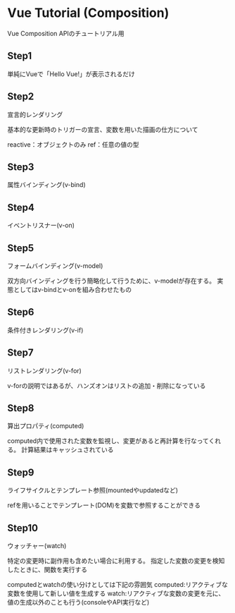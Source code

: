 # Vue Tutorial (Composition)

Vue Composition APIのチュートリアル用

## Step1

単純にVueで「Hello Vue!」が表示されるだけ

## Step2

宣言的レンダリング

基本的な更新時のトリガーの宣言、変数を用いた描画の仕方について

reactive：オブジェクトのみ
ref：任意の値の型

## Step3

属性バインディング(v-bind)

## Step4

イベントリスナー(v-on)

## Step5

フォームバインディング(v-model)

双方向バインディングを行う簡略化して行うために、v-modelが存在する。
実態としてはv-bindとv-onを組み合わせたもの

## Step6

条件付きレンダリング(v-if)

## Step7

リストレンダリング(v-for)

v-forの説明ではあるが、ハンズオンはリストの追加・削除になっている

## Step8

算出プロパティ(computed)

computed内で使用された変数を監視し、変更があると再計算を行なってくれる。
計算結果はキャッシュされている

## Step9

ライフサイクルとテンプレート参照(mountedやupdatedなど)

refを用いることでテンプレート(DOM)を変数で参照することができる

## Step10

ウォッチャー(watch)

特定の変更時に副作用も含めたい場合に利用する。
指定した変数の変更を検知したときに、関数を実行する

computedとwatchの使い分けとしては下記の雰囲気
computed:リアクティブな変数を使用して新しい値を生成する
watch:リアクティブな変数の変更を元に、値の生成以外のことも行う(consoleやAPI実行など)


